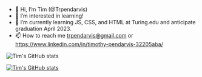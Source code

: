 - 👋 Hi, I’m Tim (@Trpendarvis)
- 👀 I’m interested in learning! 
- 🌱 I’m currently learning JS, CSS, and HTML at Turing.edu and anticipate graduation April 2023.
- 📫 How to reach me trpendarvis@gmail.com or https://www.linkedin.com/in/timothy-pendarvis-32205aba/


![Tim's GitHub stats](https://github-readme-stats.vercel.app/api?username=trpendarvis&show_icons=true)


[![Tim's GitHub stats](https://github-readme-stats.vercel.app/api?username=trpendarvis)](https://github.com/Trpendarvis/github-readme-stats)




<!---
Trpendarvis/Trpendarvis is a ✨ special ✨ repository because its `README.md` (this file) appears on your GitHub profile.
You can click the Preview link to take a look at your changes.
--->
